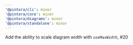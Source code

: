 ```yaml
---
'@pintora/cli': minor
'@pintora/core': minor
'@pintora/diagrams': minor
'@pintora/standalone': minor
---
```


Add the ability to scale diagram width with `useMaxWidth`, #20

